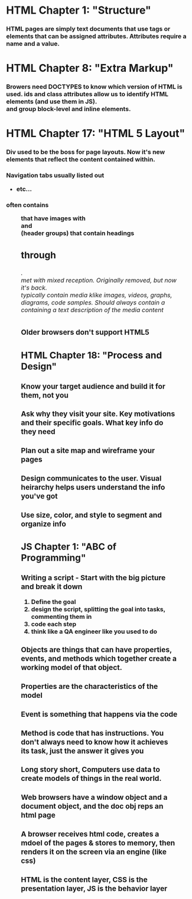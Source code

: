 # HTML Chapter 1: "Structure"
### HTML pages are simply text documents that use tags or elements that can be assigned attributes. Attributes require a name and a value. 

# HTML Chapter 8: "Extra Markup"
### Browers need DOCTYPES to know which version of HTML is used. ids and class attributes allow us to identify HTML elements (and use them in JS). <div> and <span> group block-level and inline elements. 


# HTML Chapter 17: "HTML 5 Layout"
### Div used to be the boss for page layouts. Now it's new elements that reflect the content contained within.
### Navigation tabs usually listed out <ul><li>etc...</li></ul>
### <article> often contains <figure> that have images with <figcaption> and <hgroup> (header groups) that contain headings <h1> through <h6>. <hgroup> met with mixed reception. Originally removed, but now it's back. <figcaption> typically contain media klike images, videos, graphs, diagrams, code samples. Should always contain a <figcaption> containing a text description of the media content
### Older browsers don't support HTML5

# HTML Chapter 18: "Process and Design"
### Know your target audience and build it for them, not you
### Ask why they visit your site. Key motivations and their specific goals. What key info do they need
### Plan out a site map and wireframe your pages
### Design communicates to the user. Visual heirarchy helps users understand the info you've got
### Use size, color, and style to segment and organize info


# JS Chapter 1: "ABC of Programming"
### Writing a script - Start with the big picture and break it down
1) Define the goal
2) design the script, splitting the goal into tasks, commenting them in
3) code each step
4) think like a QA engineer like you used to do

### Objects are things that can have properties, events, and methods which together create a working model of that object. 
### Properties are the characteristics of the model
### Event is something that happens via the code
### Method is code that has instructions. You don't always need to know how it achieves its task, just the answer it gives you
### Long story short, Computers use data to create models of things in the real world. 
### Web browsers have a window object and a document object, and the doc obj reps an html page
### A browser receives html code, creates a mdoel of the pages & stores to memory, then renders it on the screen via an engine (like css)
### HTML is the content layer, CSS is the presentation layer, JS is the behavior layer